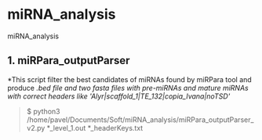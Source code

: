 # miRNA_analysis
miRNA_analysis

## 1. miRPara_outputParser
*This script filter the best candidates of miRNAs found by miRPara tool and produce *.bed file and two fasta files with pre-miRNAs and mature miRNAs with correct headers like 'Alyr|scaffold_1|TE_132|copia_Ivana|noTSD'*

> $ python3 /home/pavel/Documents/Soft/miRNA_analysis/miRPara_outputParser_v2.py \*_level_1.out \*_headerKeys.txt
